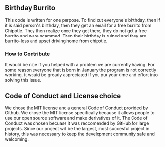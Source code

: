 ## Birthday Burrito

This code is written for one purpose. To find out everyone's birthday, then if it is said person's birthday, then they get an email for a free burrito from Chipotle.
They then realize once they get there, they do not get a free burrito and were scammed.
Then their birthday is ruined and they are burrito-less and upset driving home from chipotle.

### How to Contribute
It would be nice if you helped with a problem we are currently having. For some reason everyone that is born in January the program is not correctly working. It would be greatly appreciated if you put your time and effort into solving this issue.


## Code of Conduct and License choice

We chose the MIT license and a general Code of Conduct provided by Github. 
We chose the MIT license specifically because it allows people to use our open source software and make derivatives of it. 
The Code of Conduct was chosen becuase it was reccomended by GitHub for large projects. Since our project will be the largest, most succesful project in history, 
this was necessary to keep the development community safe and welcoming. 
